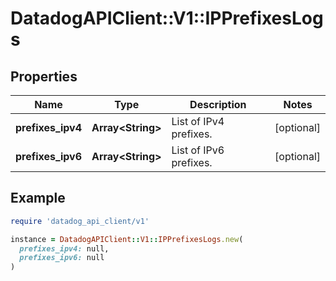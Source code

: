 # DatadogAPIClient::V1::IPPrefixesLogs

## Properties

| Name              | Type                    | Description            | Notes      |
| ----------------- | ----------------------- | ---------------------- | ---------- |
| **prefixes_ipv4** | **Array&lt;String&gt;** | List of IPv4 prefixes. | [optional] |
| **prefixes_ipv6** | **Array&lt;String&gt;** | List of IPv6 prefixes. | [optional] |

## Example

```ruby
require 'datadog_api_client/v1'

instance = DatadogAPIClient::V1::IPPrefixesLogs.new(
  prefixes_ipv4: null,
  prefixes_ipv6: null
)
```
